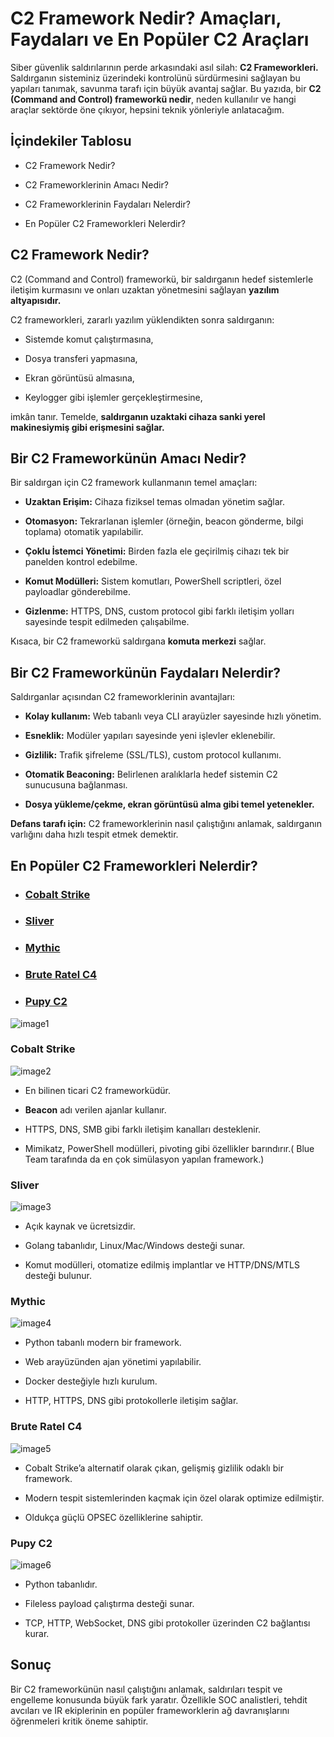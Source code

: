 # C2 Framework Nedir? Amaçları, Faydaları ve En Popüler C2 Araçları

Siber güvenlik saldırılarının perde arkasındaki asıl silah: **C2 Frameworkleri.** Saldırganın sisteminiz üzerindeki kontrolünü sürdürmesini sağlayan bu yapıları tanımak, savunma tarafı için büyük avantaj sağlar. Bu yazıda, bir **C2 (Command and Control) frameworkü nedir**, neden kullanılır ve hangi araçlar sektörde öne çıkıyor, hepsini teknik yönleriyle anlatacağım.

## **İçindekiler Tablosu**

* C2 Framework Nedir?

* C2 Frameworklerinin Amacı Nedir?

* C2 Frameworklerinin Faydaları Nelerdir?

* En Popüler C2 Frameworkleri Nelerdir?

## **C2 Framework Nedir?**

C2 (Command and Control) frameworkü, bir saldırganın hedef sistemlerle iletişim kurmasını ve onları uzaktan yönetmesini sağlayan **yazılım altyapısıdır.**

C2 frameworkleri, zararlı yazılım yüklendikten sonra saldırganın:

* Sistemde komut çalıştırmasına,

* Dosya transferi yapmasına,

* Ekran görüntüsü almasına,

* Keylogger gibi işlemler gerçekleştirmesine,

imkân tanır. Temelde, **saldırganın uzaktaki cihaza sanki yerel makinesiymiş gibi erişmesini sağlar.**

## **Bir C2 Frameworkünün Amacı Nedir?**

Bir saldırgan için C2 framework kullanmanın temel amaçları:

* **Uzaktan Erişim:** Cihaza fiziksel temas olmadan yönetim sağlar.

* **Otomasyon:** Tekrarlanan işlemler (örneğin, beacon gönderme, bilgi toplama) otomatik yapılabilir.

* **Çoklu İstemci Yönetimi:** Birden fazla ele geçirilmiş cihazı tek bir panelden kontrol edebilme.

* **Komut Modülleri:** Sistem komutları, PowerShell scriptleri, özel payloadlar gönderebilme.

* **Gizlenme:** HTTPS, DNS, custom protocol gibi farklı iletişim yolları sayesinde tespit edilmeden çalışabilme.

Kısaca, bir C2 frameworkü saldırgana **komuta merkezi** sağlar.

## **Bir C2 Frameworkünün Faydaları Nelerdir?**

Saldırganlar açısından C2 frameworklerinin avantajları:

*  **Kolay kullanım:** Web tabanlı veya CLI arayüzler sayesinde hızlı yönetim.

*  **Esneklik:** Modüler yapıları sayesinde yeni işlevler eklenebilir.

*  **Gizlilik:** Trafik şifreleme (SSL/TLS), custom protocol kullanımı.

*  **Otomatik Beaconing:** Belirlenen aralıklarla hedef sistemin C2 sunucusuna bağlanması.

*  **Dosya yükleme/çekme, ekran görüntüsü alma gibi temel yetenekler.**

**Defans tarafı için:** C2 frameworklerinin nasıl çalıştığını anlamak, saldırganın varlığını daha hızlı tespit etmek demektir.

## **En Popüler C2 Frameworkleri Nelerdir?**

* ### [Cobalt Strike](https://www.cobaltstrike.com/)

* ### [Sliver](https://bishopfox.com/tools/sliver) 

* ### [Mythic](https://docs.mythic-c2.net/) 

* ### [Brute Ratel C4](https://bruteratel.com/)

* ### [Pupy C2](https://hunt.io/malware-families/pupy-c2)

![image1](/blogs/img/c2-framework-nedir/image1.png)

### **Cobalt Strike**

![image2](/blogs/img/c2-framework-nedir/image2.png)

* En bilinen ticari C2 frameworküdür.

* **Beacon** adı verilen ajanlar kullanır.

* HTTPS, DNS, SMB gibi farklı iletişim kanalları desteklenir.

* Mimikatz, PowerShell modülleri, pivoting gibi özellikler barındırır.( Blue Team tarafında da en çok simülasyon yapılan framework.)

### **Sliver**

![image3](/blogs/img/c2-framework-nedir/image3.png)

* Açık kaynak ve ücretsizdir.

* Golang tabanlıdır, Linux/Mac/Windows desteği sunar.

* Komut modülleri, otomatize edilmiş implantlar ve HTTP/DNS/MTLS desteği bulunur.

### **Mythic** 

![image4](/blogs/img/c2-framework-nedir/image4.png)

* Python tabanlı modern bir framework.

* Web arayüzünden ajan yönetimi yapılabilir.

* Docker desteğiyle hızlı kurulum.

* HTTP, HTTPS, DNS gibi protokollerle iletişim sağlar.

### **Brute Ratel C4**

![image5](/blogs/img/c2-framework-nedir/image5.png)

* Cobalt Strike’a alternatif olarak çıkan, gelişmiş gizlilik odaklı bir framework.

* Modern tespit sistemlerinden kaçmak için özel olarak optimize edilmiştir.

* Oldukça güçlü OPSEC özelliklerine sahiptir.

### **Pupy C2**

![image6](/blogs/img/c2-framework-nedir/image6.png)

* Python tabanlıdır.

* Fileless payload çalıştırma desteği sunar.

* TCP, HTTP, WebSocket, DNS gibi protokoller üzerinden C2 bağlantısı kurar.

## **Sonuç**

Bir C2 frameworkünün nasıl çalıştığını anlamak, saldırıları tespit ve engelleme konusunda büyük fark yaratır. Özellikle SOC analistleri, tehdit avcıları ve IR ekiplerinin en popüler frameworklerin ağ davranışlarını öğrenmeleri kritik öneme sahiptir.